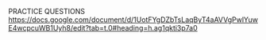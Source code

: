 PRACTICE QUESTIONS
https://docs.google.com/document/d/1UotFYgDZbTsLaqByT4aAVVgPwlYuwE4wcpcuWB1Uyh8/edit?tab=t.0#heading=h.ag1qkti3p7a0
